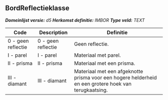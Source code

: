 ﻿## BordReflectieklasse

*__Domeinlijst versie:__ d5*
*__Herkomst definitie:__ IMBOR*
*__Type veld:__ TEXT*

|__Code__ |__Description__ |__Definitie__	|
|	---	|	---	|   ---	| 
| 0 - geen reflectie | 0 - geen reflectie | Geen reflectie. |
| I - parel | I - parel | Materiaal met parel. |
| II - prisma | II - prisma | Materiaal met een prisma. |
| III - diamant | III - diamant | Materiaal met een afgeknotte prisma voor een hogere helderheid en een grotere hoek van terugkaatsing. |
